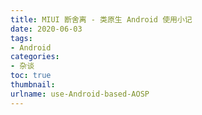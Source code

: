 ```yaml
---
title: MIUI 断舍离 - 类原生 Android 使用小记
date: 2020-06-03
tags: 
- Android
categories: 
- 杂谈
toc: true
thumbnail:
urlname: use-Android-based-AOSP
---
```

